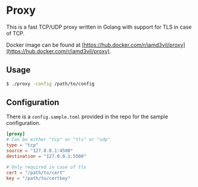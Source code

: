 # Proxy

This is a fast TCP/UDP proxy written in Golang with support for TLS in case of TCP.

Docker image can be found at [https://hub.docker.com/r/iamd3vil/proxy](https://hub.docker.com/r/iamd3vil/proxy).

## Usage

```bash
$ ./proxy -config /path/to/config
```

## Configuration

There is a `config.sample.toml` provided in the repo for the sample configuration.

```toml
[proxy]
# Can be either "tcp" or "tls" or "udp"
type = "tcp" 
source = "127.0.0.1:4500"
destination = "127.0.0.1:5500"

# Only required in case of tls
cert = "/path/to/cert"
key = "/path/to/certkey"
```